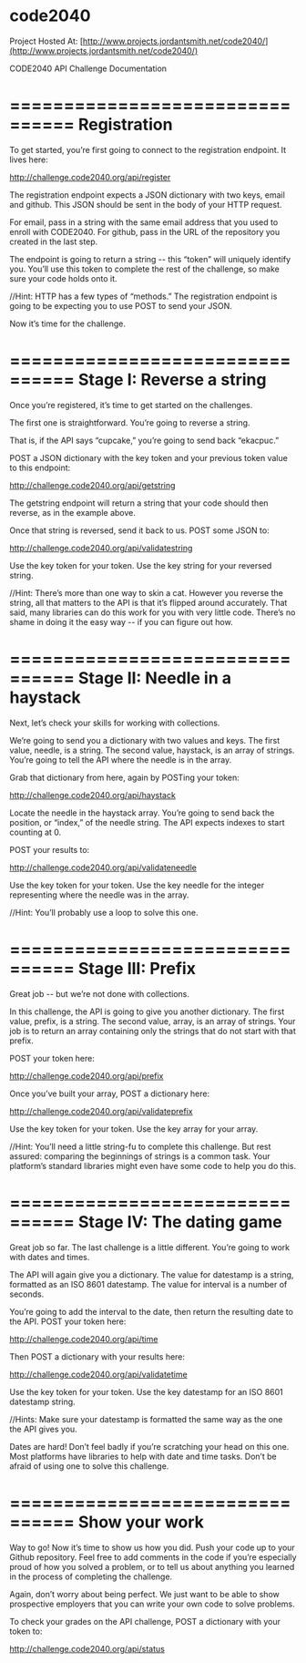 code2040
========

Project Hosted At: [http://www.projects.jordantsmith.net/code2040/](http://www.projects.jordantsmith.net/code2040/)

CODE2040 API Challenge Documentation

================================
Registration
================================

To get started, you’re first going to connect to the registration endpoint. It lives here:

http://challenge.code2040.org/api/register

The registration endpoint expects a JSON dictionary with two keys, email and github. This JSON should be sent in the body of your HTTP request.

For email, pass in a string with the same email address that you used to enroll with CODE2040. For github, pass in the URL of the repository you created in the last step.

The endpoint is going to return a string -- this “token” will uniquely identify you. You’ll use this token to complete the rest of the challenge, so make sure your code holds onto it.

//Hint: HTTP has a few types of “methods.” The registration endpoint is going to be expecting you to use POST to send your JSON.

Now it’s time for the challenge.

================================
Stage I: Reverse a string
================================

Once you’re registered, it’s time to get started on the challenges.

The first one is straightforward. You’re going to reverse a string.

That is, if the API says “cupcake,” you’re going to send back “ekacpuc.”

POST a JSON dictionary with the key token and your previous token value to this endpoint:

http://challenge.code2040.org/api/getstring

The getstring endpoint will return a string that your code should then reverse, as in the example above.

Once that string is reversed, send it back to us. POST some JSON to:

http://challenge.code2040.org/api/validatestring

Use the key token for your token.
Use the key string for your reversed string.

//Hint: There’s more than one way to skin a cat. However you reverse the string, all that matters to the API is that it’s flipped around accurately. That said, many libraries can do this work for you with very little code. There’s no shame in doing it the easy way -- if you can figure out how.

================================
Stage II: Needle in a haystack
================================

Next, let’s check your skills for working with collections.

We’re going to send you a dictionary with two values and keys. The first value, needle, is a string. The second value, haystack, is an array of strings. You’re going to tell the API where the needle is in the array.

Grab that dictionary from here, again by POSTing your token:

http://challenge.code2040.org/api/haystack

Locate the needle in the haystack array. You’re going to send back the position, or “index,” of the needle string. The API expects indexes to start counting at 0.

POST your results to:

http://challenge.code2040.org/api/validateneedle

Use the key token for your token.
Use the key needle for the integer representing where the needle was in the array.

//Hint: You’ll probably use a loop to solve this one.

================================
Stage III: Prefix
================================

Great job -- but we’re not done with collections.

In this challenge, the API is going to give you another dictionary. The first value, prefix, is a string. The second value, array, is an array of strings. Your job is to return an array containing only the strings that do not start with that prefix.

POST your token here:

http://challenge.code2040.org/api/prefix

Once you’ve built your array, POST a dictionary here:

http://challenge.code2040.org/api/validateprefix

Use the key token for your token.
Use the key array for your array.

//Hint: You’ll need a little string-fu to complete this challenge. But rest assured: comparing the beginnings of strings is a common task. Your platform’s standard libraries might even have some code to help you do this.

================================
Stage IV: The dating game
================================

Great job so far. The last challenge is a little different. You’re going to work with dates and times.

The API will again give you a dictionary. The value for datestamp is a string, formatted as an ISO 8601 datestamp. The value for interval is a number of seconds.

You’re going to add the interval to the date, then return the resulting date to the API. POST your token here:

http://challenge.code2040.org/api/time

Then POST a dictionary with your results here:

http://challenge.code2040.org/api/validatetime

Use the key token for your token.
Use the key datestamp for an ISO 8601 datestamp string.

//Hints:
Make sure your datestamp is formatted the same way as the one the API gives you.

Dates are hard! Don’t feel badly if you’re scratching your head on this one. Most platforms have libraries to help with date and time tasks. Don’t be afraid of using one to solve this challenge.

================================
Show your work
================================

Way to go! Now it’s time to show us how you did. Push your code up to your Github repository. Feel free to add comments in the code if you’re especially proud of how you solved a problem, or to tell us about anything you learned in the process of completing the challenge.

Again, don’t worry about being perfect. We just want to be able to show prospective employers that you can write your own code to solve problems.

To check your grades on the API challenge, POST a dictionary with your token to:

http://challenge.code2040.org/api/status

